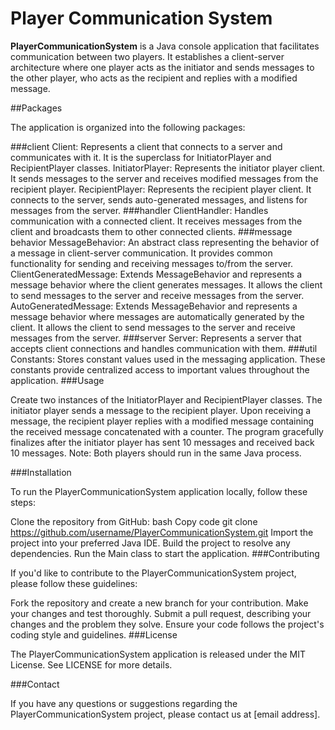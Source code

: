 # Player Communication System

**PlayerCommunicationSystem** is a Java console application that facilitates communication between two players. It establishes a client-server architecture where one player acts as the initiator and sends messages to the other player, who acts as the recipient and replies with a modified message.

##Packages

The application is organized into the following packages:

###client
Client: Represents a client that connects to a server and communicates with it. It is the superclass for InitiatorPlayer and RecipientPlayer classes.
InitiatorPlayer: Represents the initiator player client. It sends messages to the server and receives modified messages from the recipient player.
RecipientPlayer: Represents the recipient player client. It connects to the server, sends auto-generated messages, and listens for messages from the server.
###handler
ClientHandler: Handles communication with a connected client. It receives messages from the client and broadcasts them to other connected clients.
###message behavior
MessageBehavior: An abstract class representing the behavior of a message in client-server communication. It provides common functionality for sending and receiving messages to/from the server.
ClientGeneratedMessage: Extends MessageBehavior and represents a message behavior where the client generates messages. It allows the client to send messages to the server and receive messages from the server.
AutoGeneratedMessage: Extends MessageBehavior and represents a message behavior where messages are automatically generated by the client. It allows the client to send messages to the server and receive messages from the server.
###server
Server: Represents a server that accepts client connections and handles communication with them.
###util
Constants: Stores constant values used in the messaging application. These constants provide centralized access to important values throughout the application.
###Usage

Create two instances of the InitiatorPlayer and RecipientPlayer classes.
The initiator player sends a message to the recipient player.
Upon receiving a message, the recipient player replies with a modified message containing the received message concatenated with a counter.
The program gracefully finalizes after the initiator player has sent 10 messages and received back 10 messages.
Note: Both players should run in the same Java process.

###Installation

To run the PlayerCommunicationSystem application locally, follow these steps:

Clone the repository from GitHub:
bash
Copy code
git clone https://github.com/username/PlayerCommunicationSystem.git
Import the project into your preferred Java IDE.
Build the project to resolve any dependencies.
Run the Main class to start the application.
###Contributing

If you'd like to contribute to the PlayerCommunicationSystem project, please follow these guidelines:

Fork the repository and create a new branch for your contribution.
Make your changes and test thoroughly.
Submit a pull request, describing your changes and the problem they solve.
Ensure your code follows the project's coding style and guidelines.
###License

The PlayerCommunicationSystem application is released under the MIT License. See LICENSE for more details.

###Contact

If you have any questions or suggestions regarding the PlayerCommunicationSystem project, please contact us at [email address].
